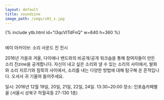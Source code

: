 ```yaml
---
layout: default
title: soundzine
image_path: /imgs/s01_s.jpg
---
```


{% include ytb.html id="l3qcVITdFnQ" w=640 h=360 %}

<br/>
에이 아카이브: 소리 사운드 진 전시

2016년 가을과 겨울, 다이애나 밴드와의 비공개/공개 워크숍을 통해 참여자들이 만든 소리 진zine을 공개합니다. 자신이 내고 싶은 소리와 낼 수 있는 소리의 사이에서, 발화와 소리 지르기와 침묵의 사이에서, 소리를 내는 다양한 방법에 대해 탐구해 온 흔적입니다. 오셔서 귀 기울여 들어주세요.

일시: 2016년 12월 19일, 20일, 21일, 22일, 24일. 13:30~20:00
장소: 인포숍카페별꼴 (서울시 성북구 하월곡동 27-130 1층)
